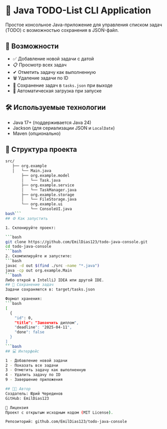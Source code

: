 # 📝 Java TODO-List CLI Application

Простое консольное Java-приложение для управления списком задач (TODO) с возможностью сохранения в JSON-файл.

## 🚀 Возможности

- ✅ Добавление новой задачи с датой
- 📋 Просмотр всех задач
- ✔ Отметить задачу как выполненную
- 🗑 Удаление задачи по ID
- 💾 Сохранение задач в `tasks.json` при выходе
- 📂 Автоматическая загрузка при запуске

## 🛠 Используемые технологии

- Java 17+ (поддерживается Java 24)
- Jackson (для сериализации JSON и `LocalDate`)
- Maven (опционально)

## 📁 Структура проекта
```bash
src/
   ├── org.example 
   │   └── Main.java 
       ├── org.example.model 
       │   └── Task.java 
       ├── org.example.service 
       │   └── TaskManager.java 
       ├── org.example.storage 
       │   └── FileStorage.java 
       └── org.example.ui 
           └── ConsoleUI.java
bash```
## ⚙️ Как запустить

1. Склонируйте проект:

```bash
git clone https://github.com/EmilDias123/todo-java-console.git
cd todo-java-console
```bash
2. Скомпилируйте и запустите:
```bash
javac -d out $(find ./src -name "*.java")
java -cp out org.example.Main
```bash
Либо открой в IntelliJ IDEA или другой IDE.
## 📂 Сохранение задач
Задачи сохраняются в: target/tasks.json

Формат хранения:
```bash
[
  {
    "id": 0,
    "title": "Закончить диплом",
    "deadline": "2025-04-11",
    "done": false
  }
]
```bash
## 💻 Интерфейс

1 - Добавление новой задачи
2 - Показать все задачи
3 - Отметить задачу как выполненную
4 - Удалить задачу по ID
9 - Завершение приложения

## 🧑‍💻 Автор
Создатель: Юрий Черединов
GitHub: EmilDias123

📄 Лицензия
Проект с открытым исходным кодом (MIT License).

Репозиторий: github.com/EmilDias123/todo-java-console
